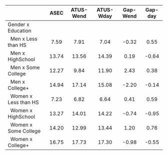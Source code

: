 
|                      |         ASEC |    ATUS-Wend |    ATUS-Wday |     Gap-Wend |      Gap-day |
| -------------------- | :----------: | :----------: | :----------: | :----------: | :----------: |
| Gender x Education   |              |              |              |              |              |
| &nbsp;&nbsp;Men x Less than HS |         7.59 |         7.91 |         7.04 |        -0.32 |         0.55 |
| &nbsp;&nbsp;Men x HighSchool |        13.74 |        13.56 |        14.39 |         0.19 |        -0.64 |
| &nbsp;&nbsp;Men x Some College |        12.27 |         9.84 |        11.90 |         2.43 |         0.38 |
| &nbsp;&nbsp;Men x College+ |        14.94 |        17.14 |        15.08 |        -2.20 |        -0.14 |
| &nbsp;&nbsp;Women x Less than HS |         7.23 |         6.82 |         6.64 |         0.41 |         0.59 |
| &nbsp;&nbsp;Women x HighSchool |        13.27 |        14.01 |        14.22 |        -0.74 |        -0.95 |
| &nbsp;&nbsp;Women x Some College |        14.20 |        12.99 |        13.44 |         1.20 |         0.76 |
| &nbsp;&nbsp;Women x College+ |        16.75 |        17.73 |        17.30 |        -0.98 |        -0.55 |


